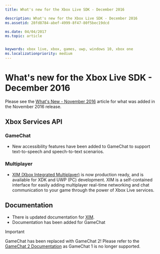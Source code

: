 ```yaml
---
title: What's new for the Xbox Live SDK - December 2016

description: What's new for the Xbox Live SDK - December 2016
ms.assetid: 28fd8784-abef-4999-8f47-80f5bec19dcd

ms.date: 04/04/2017
ms.topic: article


keywords: xbox live, xbox, games, uwp, windows 10, xbox one
ms.localizationpriority: medium
---
```


# What's new for the Xbox Live SDK - December 2016

Please see the [What's New - November 2016](1611-whats-new.md) article for what was added in the November 2016 release.

## Xbox Services API

### GameChat

* New accessibility features have been added to GameChat to support text-to-speech and speech-to-text scenarios.

### Multiplayer

* [XIM (Xbox Integrated Multiplayer)](../multiplayer/xbox-integrated-multiplayer.md) is now production ready, and is available for XDK and UWP (PC) development.  XIM is a self-contained interface for easily adding multiplayer real-time networking and chat communication to your game through the power of Xbox Live services.

## Documentation
* There is updated documentation for [XIM](../multiplayer/xbox-integrated-multiplayer.md).
* Documentation has been added for GameChat

> [!IMPORTANT]
> GameChat has been replaced with GameChat 2! Please refer to the [GameChat 2 Documentation](../multiplayer/chat/game-chat-2-overview.md) as GameChat 1 is no longer supported.